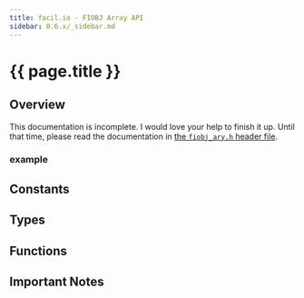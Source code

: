 ```yaml
---
title: facil.io - FIOBJ Array API
sidebar: 0.6.x/_sidebar.md
---
```

# {{ page.title }}

## Overview

This documentation is incomplete. I would love your help to finish it up. Until that time, please read the documentation in [the `fiobj_ary.h` header file](https://github.com/boazsegev/facil.io/blob/master/lib/facil/core/types/fiobj/fiobj_ary.h).

### example

## Constants

## Types

## Functions

## Important Notes
